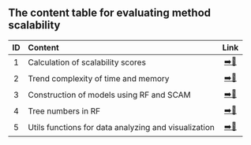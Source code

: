## The content table for evaluating method scalability

|ID|                     Content                  |               Link            |
|:------:|:--------------------------------------------|:-----------------------------:|
| 1 |Calculation of scalability scores|[➡️️📂](https://github.com/duohongrui/simbenchmark/blob/master/Chunk8-Data%20Analysis/4-scalability/01-scalability_analysis.R)|
| 2 |Trend complexity of time and memory|️[➡️️📂](https://github.com/duohongrui/simbenchmark/blob/master/Chunk8-Data%20Analysis/4-scalability/02-Increasing_Trend.R)|
| 3 |Construction of models using RF and SCAM|[➡️📂](https://github.com/duohongrui/simbenchmark/blob/master/Chunk8-Data%20Analysis/4-scalability/03-SCAM_RF.R)|
| 4 |Tree numbers in RF|[➡️📂](https://github.com/duohongrui/simbenchmark/blob/master/Chunk8-Data%20Analysis/4-scalability/04-trees_in_RF.R)|
| 5 |Utils functions for data analyzing and visualization|[➡️📂](https://github.com/duohongrui/simbenchmark/blob/master/Chunk8-Data%20Analysis/4-scalability/05-utils_functions.R)|